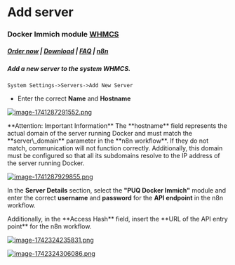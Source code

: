 # Add server

### Docker Immich module **[WHMCS](https://puqcloud.com/link.php?id=77)** 

#####  [Order now](https://puqcloud.com/whmcs-module-docker-immich.php) | [Download](https://download.puqcloud.com/WHMCS/servers/PUQ_WHMCS-Docker-Immich/) | [FAQ](https://faq.puqcloud.com/) | [n8n](https://puqcloud.com/link.php?id=117)

##### Add a new server to the system WHMCS.

```
System Settings->Servers->Add New Server
```

- Enter the correct **Name** and **Hostname**

[![image-1741287291552.png](https://doc.puq.info/uploads/images/gallery/2025-03/scaled-1680-/image-1741287291552.png)](https://doc.puq.info/uploads/images/gallery/2025-03/image-1741287291552.png)

<p class="callout warning">**Attention: Important Information** The **hostname** field represents the actual domain of the server running Docker and must match the **server\_domain** parameter in the **n8n workflow**. If they do not match, communication will not function correctly.  
Additionally, this domain must be configured so that all its subdomains resolve to the IP address of the server running Docker.</p>

[![image-1741287929855.png](https://doc.puq.info/uploads/images/gallery/2025-03/scaled-1680-/image-1741287929855.png)](https://doc.puq.info/uploads/images/gallery/2025-03/image-1741287929855.png)  
  
In the **Server Details** section, select the **"PUQ Docker Immich"** module and enter the correct **username** and **password** for the **API endpoint** in the n8n workflow.

<p class="callout warning">Additionally, in the **Access Hash** field, insert the **URL of the API entry point** for the n8n workflow.</p>

[![image-1742324235831.png](https://doc.puq.info/uploads/images/gallery/2025-03/scaled-1680-/image-1742324235831.png)](https://doc.puq.info/uploads/images/gallery/2025-03/image-1742324235831.png)

[![image-1742324306086.png](https://doc.puq.info/uploads/images/gallery/2025-03/scaled-1680-/image-1742324306086.png)](https://doc.puq.info/uploads/images/gallery/2025-03/image-1742324306086.png)
